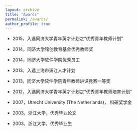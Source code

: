 ```yaml
---
layout: archive
title: "Awards"
permalink: /awards/
author_profile: true
---
```


- 2015，入选同济大学青年英才计划之“优秀青年教师计划”

- 2014，同济大学铭创教育基金优秀教师奖

- 2014，同济大学软件学院优秀员工

- 2013，入选上海市浦江人才计划

- 2013，同济大学软件学院青年教师讲课竞赛一等奖

- 2012，入选同济大学青年英才计划之“优秀青年教师培育计划”

- 2007，Utrecht University (The Netherlands)， 科研奖学金

- 2003，浙江大学，优秀毕业论文

- 2003，浙江大学，优秀毕业生
